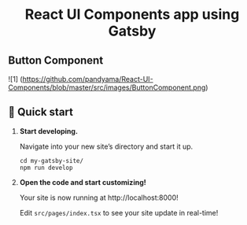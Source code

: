 <h1 align="center">
  React UI Components app using Gatsby
</h1>

## Button Component
![1] (https://github.com/pandyama/React-UI-Components/blob/master/src/images/ButtonComponent.png)

## 🚀 Quick start

1.  **Start developing.**

    Navigate into your new site’s directory and start it up.

    ```shell
    cd my-gatsby-site/
    npm run develop
    ```

2.  **Open the code and start customizing!**

    Your site is now running at http://localhost:8000!

    Edit `src/pages/index.tsx` to see your site update in real-time!
